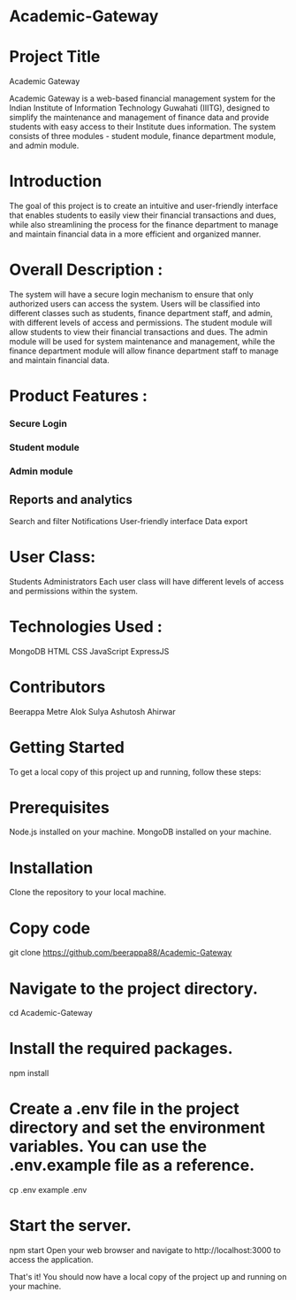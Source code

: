 # Academic-Gateway
# Project Title
Academic Gateway

Academic Gateway is a web-based financial management system for the Indian Institute of Information Technology Guwahati (IIITG), designed to simplify the maintenance and management of finance data and provide students with easy access to their Institute dues information. The system consists of three modules - student module, finance department module, and admin module.



# Introduction
The goal of this project is to create an intuitive and user-friendly interface that enables students to easily view their financial transactions and dues, while also streamlining the process for the finance department to manage and maintain financial data in a more efficient and organized manner.


# Overall Description : 
The system will have a secure login mechanism to ensure that only authorized users can access the system. Users will be classified into different classes such as students, finance department staff, and admin, with different levels of access and permissions. The student module will allow students to view their financial transactions and dues. The admin module will be used for system maintenance and management, while the finance department module will allow finance department staff to manage and maintain financial data.



# Product Features :
### Secure Login
### Student module
### Admin module
## Reports and analytics
Search and filter
Notifications
User-friendly interface
Data export


# User Class: 
Students
Administrators
Each user class will have different levels of access and permissions within the system.


# Technologies Used : 
MongoDB
HTML
CSS
JavaScript
ExpressJS


# Contributors
Beerappa Metre
Alok Sulya
Ashutosh Ahirwar


# Getting Started
To get a local copy of this project up and running, follow these steps:

# Prerequisites
Node.js installed on your machine.
MongoDB installed on your machine.

# Installation
Clone the repository to your local machine.

# Copy code
git clone https://github.com/beerappa88/Academic-Gateway

# Navigate to the project directory.
cd Academic-Gateway

# Install the required packages.
npm install

# Create a .env file in the project directory and set the environment variables. You can use the .env.example file as a reference.
cp .env  example .env

# Start the server.
npm start
Open your web browser and navigate to http://localhost:3000 to access the application.

That's it! You should now have a local copy of the project up and running on your machine.
